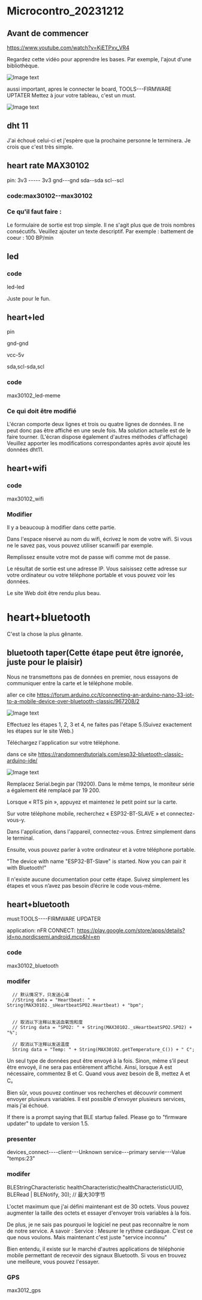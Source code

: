 # Microcontro_20231212
## Avant de commencer 
https://www.youtube.com/watch?v=KjETPxv_VR4

Regardez cette vidéo pour apprendre les bases. Par exemple, l'ajout d'une bibliothèque.

![Image text](https://github.com/romainbbb/Microconti/blob/main/image/1.png)

aussi important, apres le connecter le board, TOOLS---FIRMWARE UPTATER
Mettez à jour votre tableau, c'est un must.

![Image text](https://github.com/romainbbb/Microconti/blob/main/image/2.png)


## dht 11
J'ai échoué celui-ci et j'espère que la prochaine personne le terminera. Je crois que c'est très simple.

## heart rate  MAX30102
pin:
3v3 -----    3v3
gnd---gnd
sda--sda
scl--scl

### code:max30102--max30102

### Ce qu'il faut faire : 
Le formulaire de sortie est trop simple.
Il ne s'agit plus que de trois nombres consécutifs. Veuillez ajouter un texte descriptif. Par exemple : battement de coeur : 100 BP/min

## led

### code
led-led

Juste pour le fun.

## heart+led
pin

gnd-gnd

vcc-5v

sda,scl-sda,scl

### code
max30102_led-meme

### Ce qui doit être modifié
L'écran comporte deux lignes et trois ou quatre lignes de données. Il ne peut donc pas être affiché en une seule fois. Ma solution actuelle est de le faire tourner. (L'écran dispose également d'autres méthodes d'affichage)
Veuillez apporter les modifications correspondantes après avoir ajouté les données dht11.

## heart+wifi

### code
max30102_wifi

### Modifier
Il y a beaucoup à modifier dans cette partie.

Dans l'espace réservé au nom du wifi, écrivez le nom de votre wifi. Si vous ne le savez pas, vous pouvez utiliser scanwifi par exemple.

Remplissez ensuite votre mot de passe wifi comme mot de passe.

Le résultat de sortie est une adresse IP. Vous saisissez cette adresse sur votre ordinateur ou votre téléphone portable et vous pouvez voir les données.

Le site Web doit être rendu plus beau.

# heart+bluetooth 

C'est la chose la plus gênante.

## bluetooth taper(Cette étape peut être ignorée, juste pour le plaisir)
Nous ne transmettons pas de données en premier, nous essayons de communiquer entre la carte et le téléphone mobile.

aller ce cite
https://forum.arduino.cc/t/connecting-an-arduino-nano-33-iot-to-a-mobile-device-over-bluetooth-classic/967208/2

![Image text](https://github.com/romainbbb/Microconti/blob/main/image/3.png)

Effectuez les étapes 1, 2, 3 et 4, ne faites pas l'étape 5.(Suivez exactement les étapes sur le site Web.)

Téléchargez l'application sur votre téléphone.

dans ce site
https://randomnerdtutorials.com/esp32-bluetooth-classic-arduino-ide/

![Image text](https://github.com/romainbbb/Microconti/blob/main/image/4.png)

Remplacez Serial.begin par (19200). Dans le même temps, le moniteur série a également été remplacé par 19 200.

Lorsque « RTS pin », appuyez et maintenez le petit point sur la carte.

Sur votre téléphone mobile, recherchez « ESP32-BT-SLAVE » et connectez-vous-y.

Dans l'application, dans l'appareil, connectez-vous. Entrez simplement dans le terminal.

Ensuite, vous pouvez parler à votre ordinateur et à votre téléphone portable.

"The device with name "ESP32-BT-Slave" is started.
Now you can pair it with Bluetooth!"

Il n'existe aucune documentation pour cette étape. Suivez simplement les étapes et vous n’avez pas besoin d’écrire le code vous-même.

## heart+bluetooth

must:TOOLS----FIRMWARE UPDATER

application: nFR CONNECT:  https://play.google.com/store/apps/details?id=no.nordicsemi.android.mcp&hl=en

### code

max30102_bluetooth

### modifer
      // 默认情况下，只发送心率
      //String data = "Heartbeat: " + String(MAX30102._sHeartbeatSPO2.Heartbeat) + "bpm";


      // 取消以下注释以发送血氧饱和度
      // String data = "SPO2: " + String(MAX30102._sHeartbeatSPO2.SPO2) + "%";
     
      // 取消以下注释以发送温度
      String data = "Temp: " + String(MAX30102.getTemperature_C()) + " C";

Un seul type de données peut être envoyé à la fois. Sinon, même s’il peut être envoyé, il ne sera pas entièrement affiché.
Ainsi, lorsque A est nécessaire, commentez B et C. Quand vous avez besoin de B, mettez A et C。

Bien sûr, vous pouvez continuer vos recherches et découvrir comment envoyer plusieurs variables. Il est possible d'envoyer plusieurs services, mais j'ai échoué.

If there is a prompt saying that BLE startup failed. Please go to "firmware updater" to update to version 1.5.

### presenter
devices_connect----client---Unknown service---primary servie---Value   "temps:23"

### modifer
BLEStringCharacteristic healthCharacteristic(healthCharacteristicUUID, BLERead | BLENotify, 30); // 最大30字节

L'octet maximum que j'ai défini maintenant est de 30 octets. Vous pouvez augmenter la taille des octets et essayer d'envoyer trois variables à la fois.

De plus, je ne sais pas pourquoi le logiciel ne peut pas reconnaître le nom de notre service. A savoir : Service : Mesurer le rythme cardiaque. C'est ce que nous voulons. Mais maintenant c'est juste "service inconnu"

Bien entendu, il existe sur le marché d'autres applications de téléphonie mobile permettant de recevoir des signaux Bluetooth. Si vous en trouvez une meilleure, vous pouvez l'essayer.

### GPS
max3012_gps

